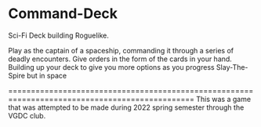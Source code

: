 # Command-Deck
Sci-Fi Deck building Roguelike.

Play as the captain of a spaceship, commanding it through a series of deadly encounters.
Give orders in the form of the cards in your hand.  Building up your deck to give you more options as you progress
Slay-The-Spire but in space  
   
===============================================================================================
This was a game that was attempted to be made during 2022 spring semester through the VGDC club.

